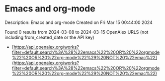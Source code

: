 # Emacs and org-mode
Description: Emacs and org-mode
Created on Fri Mar 15 00:44:00 2024

Found 0 results from 2024-03-08 to 2024-03-15
OpenAlex URLS (not including from_created_date or the API key)
- [https://api.openalex.org/works?filter=default.search%3A%28%22emacs%22%20OR%20%22orgmode%22%20OR%20%22org-mode%22%29%20NOT%20%22emac%22](https://api.openalex.org/works?filter=default.search%3A%28%22emacs%22%20OR%20%22orgmode%22%20OR%20%22org-mode%22%29%20NOT%20%22emac%22)

